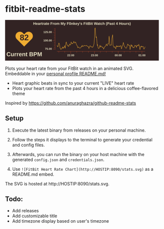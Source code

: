 # fitbit-readme-stats

![FitBit Heart Rate Chart Example](example.svg)

Plots your heart rate from your FitBit watch in an animated SVG. Embeddable in your [personal profile README.md!](https://docs.github.com/en/github/setting-up-and-managing-your-github-profile/managing-your-profile-readme)
- Heart graphic beats in sync to your current "LIVE" heart rate
- Plots your heart rate from the past 4 hours in a delicious coffee-flavored theme

Inspired by https://github.com/anuraghazra/github-readme-stats

## Setup
1. Execute the latest binary from releases on your personal machine.

2. Follow the steps it displays to the terminal to generate your credential and config files.

3. Afterwards, you can run the binary on your host machine with the generated `config.json` and `credentials.json`.

4. Use `![FitBit Heart Rate Chart](http://HOSTIP:8090/stats.svg)` as a README.md embed.

The SVG is hosted at http://HOSTIP:8090/stats.svg. 

## Todo:
- Add releases
- Add customizable title
- Add timezone display based on user's timezone





